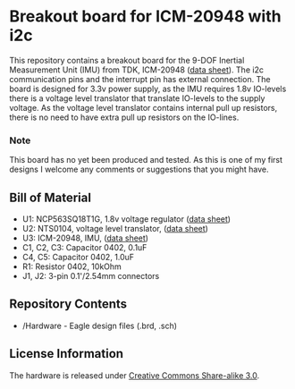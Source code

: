 # Breakout board for ICM-20948 with i2c

This repository contains a breakout board for the 9-DOF Inertial Measurement Unit (IMU) from TDK, ICM-20948 ([data sheet](https://www.invensense.com/wp-content/uploads/2016/06/DS-000189-ICM-20948-v1.3.pdf)). The i2c communication pins and the interrupt pin has external connection. The board is designed for 3.3v power supply, as the IMU requires 1.8v IO-levels there is a voltage level translator that translate IO-levels to the supply voltage. As the voltage level translator contains internal pull up resistors, there is no need to have extra pull up resistors on the IO-lines.

### Note
This board has no yet been produced and tested. As this is one of my first designs I welcome any comments or suggestions that you might have.

## Bill of Material

- U1: NCP563SQ18T1G, 1.8v voltage regulator ([data sheet](https://www.onsemi.com/pub/Collateral/NCP562-D.PDF))
- U2: NTS0104, voltage level translator, ([data sheet](https://www.nxp.com/docs/en/data-sheet/NTS0104.pdf))
- U3: ICM-20948, IMU, ([data sheet](http://www.invensense.com/wp-content/uploads/2016/06/DS-000189-ICM-20948-v1.3.pdf))
- C1, C2, C3: Capacitor 0402, 0.1uF
- C4, C5: Capacitor 0402, 1.0uF
- R1: Resistor 0402, 10kOhm
- J1, J2: 3-pin 0.1'/2.54mm connectors

## Repository Contents
- /Hardware - Eagle design files (.brd, .sch)

## License Information
The hardware is released under [Creative Commons Share-alike 3.0](http://creativecommons.org/licenses/by-sa/3.0/).  
